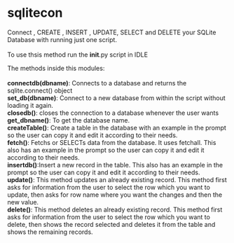 # sqlitecon
Connect , CREATE , INSERT , UPDATE, SELECT and DELETE your SQLite Database with  running just one script.<br><br>
To use thsis method run the __init__.py script in IDLE <br>
<p>The methods inside this modules:<br><br>
  <strong>connectdb(dbname)</strong>: Connects to a database and returns the sqlite.connect() object <br>
<strong>set_db(dbname)</strong>: Connect to a new database from within the script without loading it again.<br>
<strong>closedb()</strong>: closes the connection to a database whenever the user wants <br>
<strong>get_dbname()</strong>: To get the database name.<br>
<strong>createTable()</strong>: Create a table in the database with an example in the prompt
                so the user can copy it and edit it according to their needs.<br>
<strong>fetch()</strong>: Fetchs or SELECTs data from the database. It uses fetchall.
        This also has an example in the prompt so the user can copy it and edit it according to their needs.<br>
<strong>insertdb()</strong>:Insert a new record in the table.
            This also has an example in the prompt so the user can copy it and edit it according to their needs.<br>
<strong>update()</strong>: This method updates an already existing record.
            This method first asks for information from the user to select the row which you want to update,
            then asks for row name where you want the changes and then the new value.<br>
<strong>delete()</strong>:  This method deletes an already existing record.
            This method first asks for information from the user to select the row which you want to delete,
            then shows the record selected and deletes it from the table and shows the remaining records.<br></p>
